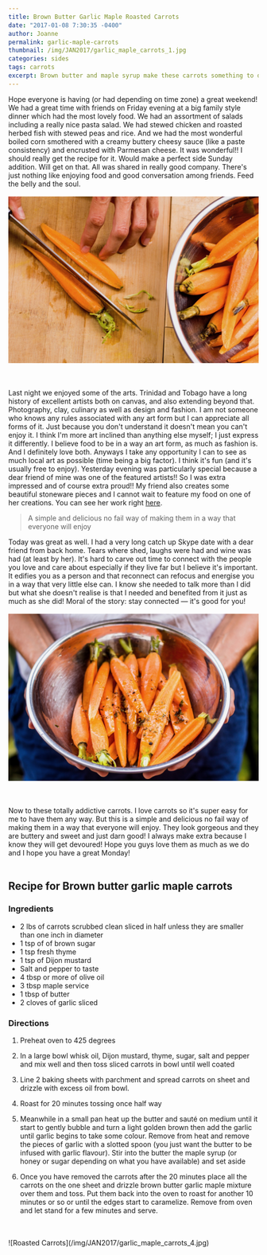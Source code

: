 ```yaml
---
title: Brown Butter Garlic Maple Roasted Carrots
date: "2017-01-08 7:30:35 -0400"
author: Joanne
permalink: garlic-maple-carrots
thumbnail: /img/JAN2017/garlic_maple_carrots_1.jpg
categories: sides
tags: carrots
excerpt: Brown butter and maple syrup make these carrots something to die for
---
```


Hope everyone is having (or had depending on time zone) a great weekend! We had a great time with friends on Friday evening at a big family style dinner which had the most lovely food.  We had an assortment of salads including a really nice pasta salad.  We had stewed chicken and roasted herbed fish with stewed peas and rice. And we had the most wonderful boiled corn smothered with a creamy buttery cheesy sauce (like a paste consistency)  and encrusted with Parmesan cheese. It was wonderful!! I should really get the recipe for it. Would make a perfect side Sunday addition.  Will get on that. All was shared in really good company.  There's just nothing like enjoying food and good conversation among friends.  Feed the belly and the soul.
<br>
<br>
![Roasted Carrots](/img/JAN2017/garlic_maple_carrots_2.jpg)  
<br>
<br>

Last night we enjoyed some of the arts. Trinidad and Tobago have a long history of excellent artists both on canvas, and also extending beyond that.  Photography, clay, culinary as well as design and fashion.  I am not someone who knows any rules associated with any art form but I can appreciate all forms of it.  Just because you don't understand it doesn't mean you can't enjoy it.   I think I'm more art inclined than anything else myself; I just express it differently.  I believe food to be in a way an art form, as much as fashion is.  And I definitely love both.  Anyways I take any opportunity I can to see as much local art as possible (time being a big factor). I think it's fun (and it's usually free to enjoy).  Yesterday evening was particularly special because a dear friend of mine was one of the featured artists!! So I was extra impressed and of course extra proud!! My friend also creates some beautiful stoneware pieces and I cannot wait to feature my food on one of her creations. You can see her work right [here](http://www.esthergriffith.com).
<br>

> A simple and delicious no fail way of making them in a way that everyone will enjoy

Today was great as well.  I had a very long catch up Skype date with a dear friend from back home. Tears where shed, laughs were had and wine was had (at least by her). It's hard to carve out time to connect with the people you love and care about especially if they live far but I believe it's important.   It edifies you as a person and that reconnect can refocus and energise you in a way that very little else can. I know she needed to talk more than I did but what she doesn't realise is that I needed and benefited from it just as much as she did!  Moral of the story: stay connected &mdash; it's good for you!
<br>
<br>
![Roasted Carrots](/img/JAN2017/garlic_maple_carrots_3.jpg)  
<br>
<br>

Now to these totally addictive carrots.  I love carrots so it's super easy for me to have them any way.  But this is a simple and delicious no fail way of making them in a way that everyone will enjoy. They look gorgeous and they are buttery and sweet and just darn good! I always make extra because I know they will get devoured! Hope you guys love them as much as we do and I hope you have a great Monday!
<br>
<br>

## Recipe for Brown butter garlic maple carrots

### Ingredients

* 2 lbs of carrots scrubbed clean sliced in half unless they are smaller than one inch in diameter
* 1 tsp of of brown sugar
* 1 tsp fresh thyme
* 1 tsp of Dijon mustard
* Salt and pepper to taste
* 4 tbsp or more of olive oil
* 3 tbsp maple service
* 1 tbsp of butter
* 2 cloves of garlic sliced

### Directions

1. Preheat oven to 425 degrees

1. In a large bowl whisk oil, Dijon mustard, thyme, sugar, salt and pepper and mix well and then toss sliced carrots in bowl until well coated

1. Line 2 baking sheets with parchment and spread carrots on sheet and drizzle with excess oil from bowl.  

1. Roast for 20 minutes tossing once  half way

1. Meanwhile in a small pan heat up the butter and sauté on medium until it start to gently bubble and turn a light golden brown then add the garlic until garlic begins to take some colour.  Remove from heat and remove the pieces of garlic with a slotted spoon (you just want the butter to be infused with garlic flavour).  Stir into the butter the maple syrup (or honey or sugar depending on what you have available) and set aside

1. Once you have removed the carrots after the 20 minutes place all the carrots on the one sheet and drizzle brown butter garlic maple mixture over them and toss. Put them back into the oven to roast for another 10 minutes or so or until the edges start to caramelize.  Remove from oven and let stand for a few minutes and serve.  

<br>
<br>
![Roasted Carrots](/img/JAN2017/garlic_maple_carrots_4.jpg)
